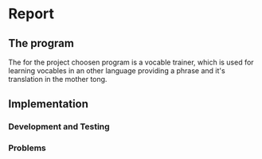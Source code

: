 # Report
## The program
The for the project choosen program is a vocable trainer, which is used for learning vocables in an other language providing a phrase and it's translation in the mother tong.
## Implementation
### Development and Testing
### Problems
<!--stackedit_data:
eyJoaXN0b3J5IjpbLTEzMjcyMTU2OSwtODI1ODk4NDMsLTM5Mz
A0OTI4Ml19
-->